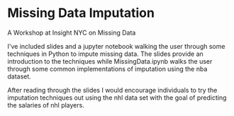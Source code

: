 # Missing Data Imputation
A Workshop at Insight NYC on Missing Data

I've included slides and a jupyter notebook walking the user through some techniques in Python to impute missing data. The slides provide an introduction to the techniques while MissingData.ipynb walks the user through some common implementations of imputation using the nba dataset.

After reading through the slides I would encourage individuals to try the imputation techniques out using the nhl data set with the goal of predicting the salaries of nhl players.
